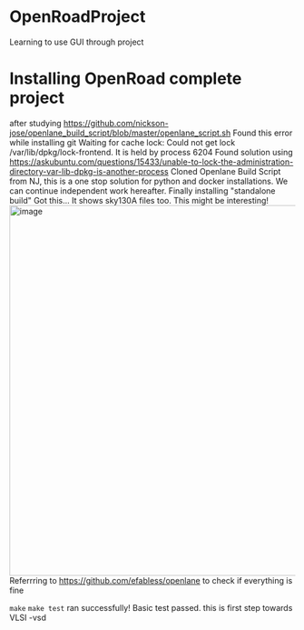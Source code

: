 # OpenRoadProject
Learning to use GUI through project
# Installing OpenRoad complete project 
after studying https://github.com/nickson-jose/openlane_build_script/blob/master/openlane_script.sh 
Found this error while installing git
Waiting for cache lock: Could not get lock /var/lib/dpkg/lock-frontend. It is held by process 6204
Found solution using
https://askubuntu.com/questions/15433/unable-to-lock-the-administration-directory-var-lib-dpkg-is-another-process
Cloned Openlane Build Script from NJ, this is a one stop solution for python and docker installations. We can continue independent work hereafter.
Finally installing "standalone build"
Got this... It shows sky130A files too. This might be interesting!
<img width="652" alt="image" src="https://github.com/vjkr/OpenRoadProject/assets/16399079/882bf796-694f-4df4-9750-f56620a4a7e6">
Referrring to https://github.com/efabless/openlane
to check if everything is fine

```make```
```make test```
ran successfully! Basic test passed. this is first step towards VLSI -vsd


